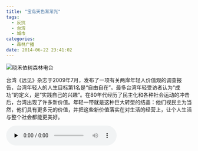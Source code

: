 ```yaml
---
title: "宝岛天色渐渐光"
tags:
  - 反抗
  - 台湾
  - 城市
categories:
  - 森林广播
date: 2014-06-22 23:41:02
---
```


![晓禾依树森林电台](../../../images/radiocover/radio_080.jpg) 

台湾《远见》杂志于2009年7月，发布了一项有关两岸年轻人价值观的调查报告，台湾年轻人的人生目标第1名是“自由自在”。最多台湾年轻受访者认为“成功”的定义，是“实践自己的兴趣”。在80年代经历了民主化和各种社会运动的冲击后，台湾出现了许多新价值。年轻一带就是这种巨大转型的结晶：他们视民主为当然，他们具有更多元的价值，并把这些新价值落实在对生活的经营上，让个人生活与整个社会都能更美好。   

<audio id="audio" controls="" preload="none">
  <source id="mp3" src="http://www.coletree.com/radio/coletree_radio_080.mp3">
</audio>